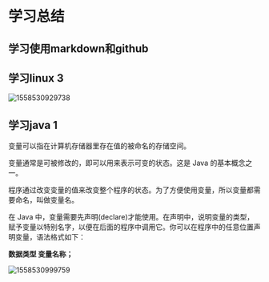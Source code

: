 # 学习总结

## 学习使用markdown和github

## 学习linux   3

![1558530929738](C:\Users\韩冬\AppData\Roaming\Typora\typora-user-images\1558530929738.png)

## 学习java 1

变量可以指在计算机存储器里存在值的被命名的存储空间。

变量通常是可被修改的，即可以用来表示可变的状态。这是 Java 的基本概念之一。

程序通过改变变量的值来改变整个程序的状态。为了方便使用变量，所以变量都需要命名，叫做变量名。

在 Java 中，变量需要先声明(declare)才能使用。在声明中，说明变量的类型，赋予变量以特别名字，以便在后面的程序中调用它。你可以在程序中的任意位置声明变量，语法格式如下：

**数据类型 变量名称；**

![1558530999759](C:\Users\韩冬\AppData\Roaming\Typora\typora-user-images\1558530999759.png)
